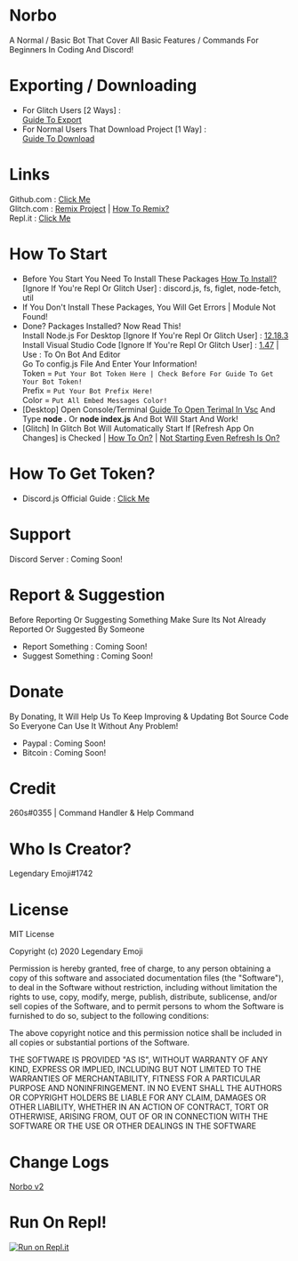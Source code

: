 # Norbo
A Normal / Basic Bot That Cover All Basic Features / Commands For Beginners In Coding And Discord!

# Exporting / Downloading
* For Glitch Users [2 Ways] :   
[Guide To Export](https://hatebin.com/hcfibcnzro)  
* For Normal Users That Download Project [1 Way] :  
[Guide To Download](https://hatebin.com/zlziklnjqz)  

# Links
Github.com : [Click Me](https://github.com/LegendaryEmoji/Norbo)  
Glitch.com : [Remix Project](https://glitch.com/edit/#!/remix/norbo-bot) | [How To Remix?](https://hatebin.com/kyaspqujfj)  
Repl.it : [Click Me](https://repl.it/@LegendaryEmoji/Norbo)

# How To Start
* Before You Start You Need To Install These Packages [How To Install?](https://hatebin.com/hswiwcyfqe) [Ignore If You're Repl Or Glitch User] :
discord.js, fs, figlet, node-fetch, util
* If You Don't Install These Packages, You Will Get Errors | Module Not Found!  
* Done? Packages Installed? Now Read This!  
Install Node.js For Desktop [Ignore If You're Repl Or Glitch User] : [12.18.3](https://nodejs.org/en/)  
Install Visual Studio Code [Ignore If You're Repl Or Glitch User] : [1.47](https://code.visualstudio.com/) | Use : To On Bot And Editor  
Go To config.js File And Enter Your Information!  
Token = `Put Your Bot Token Here | Check Before For Guide To Get Your Bot Token!`  
Prefix = `Put Your Bot Prefix Here!`  
Color = `Put All Embed Messages Color!`  
* [Desktop] Open Console/Terminal [Guide To Open Terimal In Vsc](https://hatebin.com/gbuuewlsio) And Type **node .** Or **node index.js** And Bot Will Start And Work!  
* [Glitch] In Glitch Bot Will Automatically Start If [Refresh App On Changes] is Checked | [How To On?](https://hatebin.com/fycwslcgnj) | [Not Starting Even Refresh Is On?](https://hatebin.com/qholvfpqtd)

# How To Get Token?
* Discord.js Official Guide : [Click Me](https://discordjs.guide/preparations/setting-up-a-bot-application.html#creating-your-bot)

# Support
Discord Server : Coming Soon!

# Report & Suggestion
Before Reporting Or Suggesting Something Make Sure Its Not Already Reported Or Suggested By Someone  
* Report Something : Coming Soon!  
* Suggest Something : Coming Soon!

# Donate
By Donating, It Will Help Us To Keep Improving & Updating Bot Source Code So Everyone Can Use It Without Any Problem!
* Paypal : Coming Soon!
* Bitcoin : Coming Soon!

# Credit
260s#0355 | Command Handler & Help Command

# Who Is Creator?
Legendary Emoji#1742

# License
MIT License

Copyright (c) 2020 Legendary Emoji

Permission is hereby granted, free of charge, to any person obtaining a copy
of this software and associated documentation files (the "Software"), to deal
in the Software without restriction, including without limitation the rights
to use, copy, modify, merge, publish, distribute, sublicense, and/or sell
copies of the Software, and to permit persons to whom the Software is
furnished to do so, subject to the following conditions:

The above copyright notice and this permission notice shall be included in all
copies or substantial portions of the Software.

THE SOFTWARE IS PROVIDED "AS IS", WITHOUT WARRANTY OF ANY KIND, EXPRESS OR
IMPLIED, INCLUDING BUT NOT LIMITED TO THE WARRANTIES OF MERCHANTABILITY,
FITNESS FOR A PARTICULAR PURPOSE AND NONINFRINGEMENT. IN NO EVENT SHALL THE
AUTHORS OR COPYRIGHT HOLDERS BE LIABLE FOR ANY CLAIM, DAMAGES OR OTHER
LIABILITY, WHETHER IN AN ACTION OF CONTRACT, TORT OR OTHERWISE, ARISING FROM,
OUT OF OR IN CONNECTION WITH THE SOFTWARE OR THE USE OR OTHER DEALINGS IN THE
SOFTWARE

# Change Logs
[Norbo v2](https://hatebin.com/ypqmunztza)

# Run On Repl!
[![Run on Repl.it](https://repl.it/badge/github/LegendaryEmoji/Norbo)](https://repl.it/github/LegendaryEmoji/Norbo)
